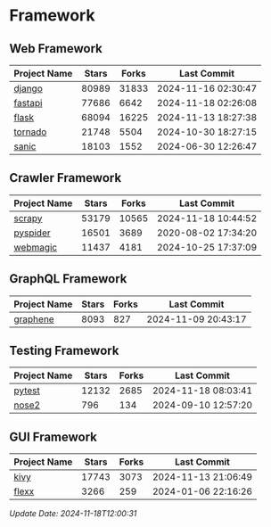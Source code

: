# Framework

## Web Framework
| Project Name | Stars | Forks | Last Commit |
| ------------ | ----- | ----- | ----------- |
| [django](https://github.com/django/django) | 80989 | 31833 | 2024-11-16 02:30:47 |
| [fastapi](https://github.com/fastapi/fastapi) | 77686 | 6642 | 2024-11-18 02:26:08 |
| [flask](https://github.com/pallets/flask) | 68094 | 16225 | 2024-11-13 18:27:38 |
| [tornado](https://github.com/tornadoweb/tornado) | 21748 | 5504 | 2024-10-30 18:27:15 |
| [sanic](https://github.com/sanic-org/sanic) | 18103 | 1552 | 2024-06-30 12:26:47 |

## Crawler Framework
| Project Name | Stars | Forks | Last Commit |
| ------------ | ----- | ----- | ----------- |
| [scrapy](https://github.com/scrapy/scrapy) | 53179 | 10565 | 2024-11-18 10:44:52 |
| [pyspider](https://github.com/binux/pyspider) | 16501 | 3689 | 2020-08-02 17:34:20 |
| [webmagic](https://github.com/code4craft/webmagic) | 11437 | 4181 | 2024-10-25 17:37:09 |

## GraphQL Framework
| Project Name | Stars | Forks | Last Commit |
| ------------ | ----- | ----- | ----------- |
| [graphene](https://github.com/graphql-python/graphene) | 8093 | 827 | 2024-11-09 20:43:17 |

## Testing Framework
| Project Name | Stars | Forks | Last Commit |
| ------------ | ----- | ----- | ----------- |
| [pytest](https://github.com/pytest-dev/pytest) | 12132 | 2685 | 2024-11-18 08:03:41 |
| [nose2](https://github.com/nose-devs/nose2) | 796 | 134 | 2024-09-10 12:57:20 |

## GUI Framework
| Project Name | Stars | Forks | Last Commit |
| ------------ | ----- | ----- | ----------- |
| [kivy](https://github.com/kivy/kivy) | 17743 | 3073 | 2024-11-13 21:06:49 |
| [flexx](https://github.com/flexxui/flexx) | 3266 | 259 | 2024-01-06 22:16:26 |

*Update Date: 2024-11-18T12:00:31*